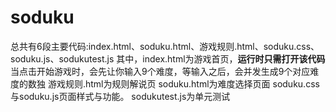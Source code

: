 # soduku
总共有6段主要代码:index.html、soduku.html、游戏规则.html、soduku.css、soduku.js、sodukutest.js
其中，index.html为游戏首页，**运行时只需打开该代码** 当点击开始游戏时，会先让你输入9个难度，等输入之后，会并发生成9个对应难度的数独
游戏规则.html为规则解说页
soduku.html为难度选择页面
soduku.css与soduku.js页面样式与功能。
sodukutest.js为单元测试

